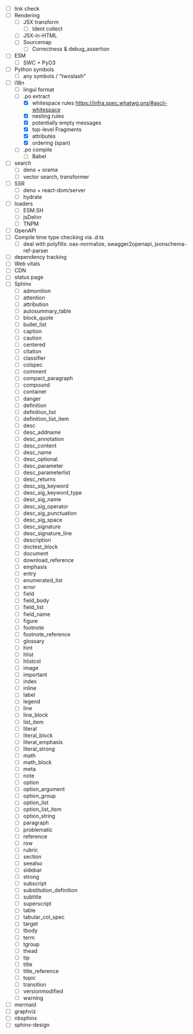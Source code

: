 - [ ] link check
- [ ] Rendering
  - [ ] JSX transform
    - [ ] Ident collect
  - [ ] JSX-in-HTML
  - [ ] Sourcemap
    - [ ] Correctness & debug_assertion
- [ ] ESM
  - [ ] SWC + PyO3
- [ ] Python symbols
  - [ ] any symbols / "twoslash"
- [ ] i18n
  - [ ] lingui format
  - [ ] .po extract
    - [x] whitespace rules https://infra.spec.whatwg.org/#ascii-whitespace
    - [x] nesting rules
    - [x] potentially empty messages
    - [x] top-level Fragments
    - [x] attributes
    - [x] ordering (span)
  - [ ] .po compile
    - [ ] Babel
- [ ] search
  - [ ] deno + orama
  - [ ] vector search, transformer
- [ ] SSR
  - [ ] deno + react-dom/server
  - [ ] hydrate
- [ ] loaders
  - [ ] ESM.SH
  - [ ] jsDelivr
  - [ ] TNPM
- [ ] OpenAPI
- [ ] Compile time type checking via .d.ts
  - [ ] deal with polyfills: oas-normalize, swagger2openapi, jsonschema-ref-parser
- [ ] dependency tracking
- [ ] Web vitals
- [ ] CDN
- [ ] status page
- [ ] Sphinx
  - [ ] admonition
  - [ ] attention
  - [ ] attribution
  - [ ] autosummary_table
  - [ ] block_quote
  - [ ] bullet_list
  - [ ] caption
  - [ ] caution
  - [ ] centered
  - [ ] citation
  - [ ] classifier
  - [ ] colspec
  - [ ] comment
  - [ ] compact_paragraph
  - [ ] compound
  - [ ] container
  - [ ] danger
  - [ ] definition
  - [ ] definition_list
  - [ ] definition_list_item
  - [ ] desc
  - [ ] desc_addname
  - [ ] desc_annotation
  - [ ] desc_content
  - [ ] desc_name
  - [ ] desc_optional
  - [ ] desc_parameter
  - [ ] desc_parameterlist
  - [ ] desc_returns
  - [ ] desc_sig_keyword
  - [ ] desc_sig_keyword_type
  - [ ] desc_sig_name
  - [ ] desc_sig_operator
  - [ ] desc_sig_punctuation
  - [ ] desc_sig_space
  - [ ] desc_signature
  - [ ] desc_signature_line
  - [ ] description
  - [ ] doctest_block
  - [ ] document
  - [ ] download_reference
  - [ ] emphasis
  - [ ] entry
  - [ ] enumerated_list
  - [ ] error
  - [ ] field
  - [ ] field_body
  - [ ] field_list
  - [ ] field_name
  - [ ] figure
  - [ ] footnote
  - [ ] footnote_reference
  - [ ] glossary
  - [ ] hint
  - [ ] hlist
  - [ ] hlistcol
  - [ ] image
  - [ ] important
  - [ ] index
  - [ ] inline
  - [ ] label
  - [ ] legend
  - [ ] line
  - [ ] line_block
  - [ ] list_item
  - [ ] literal
  - [ ] literal_block
  - [ ] literal_emphasis
  - [ ] literal_strong
  - [ ] math
  - [ ] math_block
  - [ ] meta
  - [ ] note
  - [ ] option
  - [ ] option_argument
  - [ ] option_group
  - [ ] option_list
  - [ ] option_list_item
  - [ ] option_string
  - [ ] paragraph
  - [ ] problematic
  - [ ] reference
  - [ ] row
  - [ ] rubric
  - [ ] section
  - [ ] seealso
  - [ ] sidebar
  - [ ] strong
  - [ ] subscript
  - [ ] substitution_definition
  - [ ] subtitle
  - [ ] superscript
  - [ ] table
  - [ ] tabular_col_spec
  - [ ] target
  - [ ] tbody
  - [ ] term
  - [ ] tgroup
  - [ ] thead
  - [ ] tip
  - [ ] title
  - [ ] title_reference
  - [ ] topic
  - [ ] transition
  - [ ] versionmodified
  - [ ] warning
- [ ] mermaid
- [ ] graphviz
- [ ] nbsphinx
- [ ] sphinx-design
